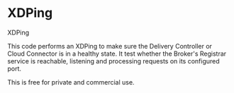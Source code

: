 # XDPing
XDPing

This code performs an XDPing to make sure the Delivery Controller or Cloud Connector is in a healthy state. It test whether the Broker's Registrar service is reachable, listening and processing requests on its configured port.

This is free for private and commercial use.
